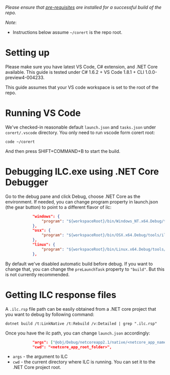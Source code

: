 _Please ensure that [pre-requisites](prerequisites-for-building.md) are installed for a successful build of the repo._

_Note_:

* Instructions below assume ```~/corert``` is the repo root.

# Setting up #

Please make sure you have latest VS Code, C# extension, and .NET Core available. This guide is tested under C# 1.6.2 + VS Code 1.8.1 + CLI 1.0.0-preview4-004233.

This guide assumes that your VS code workspace is set to the root of the repo. 

# Running VS Code

We've checked-in reasonable default ```launch.json``` and ```tasks.json``` under ```corert/.vscode``` directory. You only need to run vscode form corert root:

```
code ~/corert
```

And then press SHIFT+COMMAND+B to start the build.

# Debugging ILC.exe using .NET Core Debugger #

Go to the debug pane and click Debug, choose .NET Core as the environment. If needed, you can change program property in launch.json (the gear button) to point to a different flavor of ilc:

```json
            "windows": {
                "program": "${workspaceRoot}/bin/Windows_NT.x64.Debug/tools/ilc.dll"
            },
            "osx": {
                "program": "${workspaceRoot}/bin/OSX.x64.Debug/tools/ilc.dll"
            },
            "linux": {
                "program": "${workspaceRoot}/bin/Linux.x64.Debug/tools/ilc.dll"
            },
```

By default we've disabled automatic build before debug. If you want to change that, you can change the ```preLaunchTask``` property to ```"build"```. But this is not currently recommended.

# Getting ILC response files

A ```.ilc.rsp``` file path can be easily obtained from a .NET core project that you want to debug by following command:

```
dotnet build /t:LinkNative /t:Rebuild /v:Detailed | grep ".ilc.rsp"
```

Once you have the ilc path, you can change ```launch.json``` accordingly:

```json
            "args": ["@obj/Debug/netcoreapp2.1/native/<netcore_app_name>.ilc.rsp"],
            "cwd": "<netcore_app_root_folder>",
```

* ```args``` - the argument to ILC
* ```cwd``` - the current directory where ILC is running. You can set it to the .NET Core project root. 
